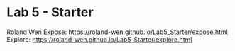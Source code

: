 # Lab 5 - Starter
Roland Wen
Expose: https://roland-wen.github.io/Lab5_Starter/expose.html
Explore: https://roland-wen.github.io/Lab5_Starter/explore.html
